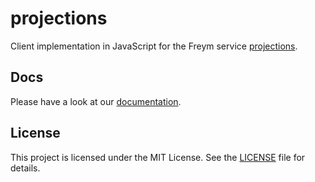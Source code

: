 # projections

Client implementation in JavaScript for the Freym service [projections](https://github.com/fraym/projections).

## Docs

Please have a look at our [documentation](https://docs.freym.becklyn.app/docs/services/projections/introduction).

## License

This project is licensed under the MIT License. See the [LICENSE](LICENSE) file for details.
